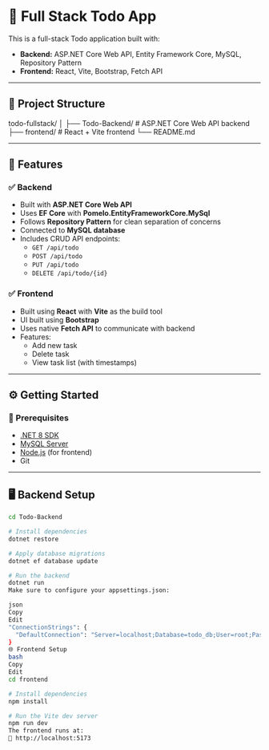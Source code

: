 # 📝 Full Stack Todo App

This is a full-stack Todo application built with:

- **Backend:** ASP.NET Core Web API, Entity Framework Core, MySQL, Repository Pattern
- **Frontend:** React, Vite, Bootstrap, Fetch API

---

## 📁 Project Structure

todo-fullstack/
│
├── Todo-Backend/ # ASP.NET Core Web API backend
├── frontend/ # React + Vite frontend
└── README.md

---

## 🚀 Features

### ✅ Backend
- Built with **ASP.NET Core Web API**
- Uses **EF Core** with **Pomelo.EntityFrameworkCore.MySql**
- Follows **Repository Pattern** for clean separation of concerns
- Connected to **MySQL database**
- Includes CRUD API endpoints:
  - `GET /api/todo`
  - `POST /api/todo`
  - `PUT /api/todo`
  - `DELETE /api/todo/{id}`

### ✅ Frontend
- Built using **React** with **Vite** as the build tool
- UI built using **Bootstrap**
- Uses native **Fetch API** to communicate with backend
- Features:
  - Add new task
  - Delete task
  - View task list (with timestamps)

---

## ⚙️ Getting Started

### 🔧 Prerequisites

- [.NET 8 SDK](https://dotnet.microsoft.com/download)
- [MySQL Server](https://dev.mysql.com/downloads/mysql/)
- [Node.js](https://nodejs.org/) (for frontend)
- Git

---

## 🖥️ Backend Setup

```bash
cd Todo-Backend

# Install dependencies
dotnet restore

# Apply database migrations
dotnet ef database update

# Run the backend
dotnet run
Make sure to configure your appsettings.json:

json
Copy
Edit
"ConnectionStrings": {
  "DefaultConnection": "Server=localhost;Database=todo_db;User=root;Password=your_password;"
}
🌐 Frontend Setup
bash
Copy
Edit
cd frontend

# Install dependencies
npm install

# Run the Vite dev server
npm run dev
The frontend runs at:
📍 http://localhost:5173
